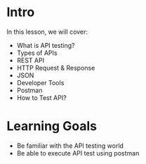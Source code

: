 # Intro
In this lesson, we will cover:
- What is API testing?
- Types of APIs
- REST API
- HTTP Request & Response
- JSON
- Developer Tools
- Postman
- How to Test API?
# Learning Goals
- Be familiar with the API testing world
- Be able to execute API test using postman
